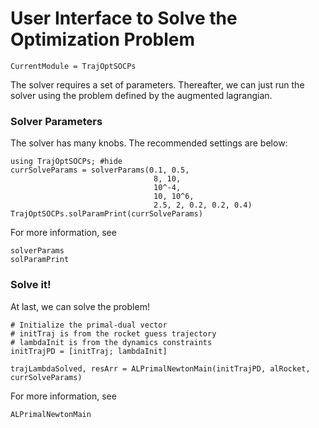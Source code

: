 # User Interface to Solve the Optimization Problem

```@meta
CurrentModule = TrajOptSOCPs
```

The solver requires a set of parameters. Thereafter, we can just run the solver
using the problem defined by the augmented lagrangian.

### Solver Parameters
The solver has many knobs. The recommended settings are below:
```@example
using TrajOptSOCPs; #hide
currSolveParams = solverParams(0.1, 0.5,
                                8, 10,
                                10^-4,
                                10, 10^6,
                                2.5, 2, 0.2, 0.2, 0.4)
TrajOptSOCPs.solParamPrint(currSolveParams)
```

For more information, see
```@docs
solverParams
solParamPrint
```

### Solve it!
At last, we can solve the problem!

```@example
# Initialize the primal-dual vector
# initTraj is from the rocket guess trajectory
# lambdaInit is from the dynamics constraints
initTrajPD = [initTraj; lambdaInit]

trajLambdaSolved, resArr = ALPrimalNewtonMain(initTrajPD, alRocket, currSolveParams)
```

For more information, see
```@docs
ALPrimalNewtonMain
```
